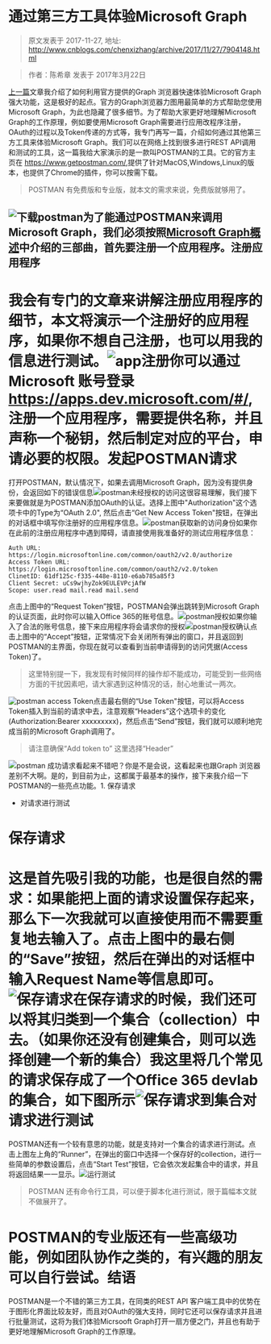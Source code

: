 # 通过第三方工具体验Microsoft Graph 
> 原文发表于 2017-11-27, 地址: http://www.cnblogs.com/chenxizhang/archive/2017/11/27/7904148.html 


  



> 作者：陈希章 发表于 2017年3月22日
> 
> 

  
[上一篇](https://chenxizhang.gitbooks.io/office365devguide/docs/graphexplorer.html)文章我介绍了如何利用官方提供的Graph 浏览器快速体验Microsoft Graph强大功能，这是极好的起点。官方的Graph浏览器力图用最简单的方式帮助您使用Microsoft Graph，为此也隐藏了很多细节。为了帮助大家更好地理解Microsoft Graph的工作原理，例如要使用Microsoft Graph需要进行应用改程序注册，OAuth的过程以及Token传递的方式等，我专门再写一篇，介绍如何通过其他第三方工具来体验Microsoft Graph。我们可以在网络上找到很多进行REST API调用和测试的工具，这一篇我给大家演示的是一款叫POSTMAN的工具。它的官方主页在 <https://www.getpostman.com/>,提供了针对MacOS,Windows,Linux的版本，也提供了Chrome的插件，你可以按需下载。
> POSTMAN 有免费版和专业版，就本文的需求来说，免费版就够用了。
> 
> 

![下载postman](https://chenxizhang.gitbooks.io/office365devguide/docs/images/getpostman.PNG)为了能通过POSTMAN来调用Microsoft Graph，我们必须按照[Microsoft Graph概述](https://chenxizhang.gitbooks.io/office365devguide/docs/microsoftgraphoverview.html)中介绍的三部曲，首先要注册一个应用程序。注册应用程序
------

我会有专门的文章来讲解注册应用程序的细节，本文将演示一个注册好的应用程序，如果你不想自己注册，也可以用我的信息进行测试。![app注册](https://chenxizhang.gitbooks.io/office365devguide/docs/images/apps-dev-microsoft-appregistration.png)你可以通过Microsoft 账号登录<https://apps.dev.microsoft.com/#/>, 注册一个应用程序，需要提供名称，并且声称一个秘钥，然后制定对应的平台，申请必要的权限。发起POSTMAN请求
===========

打开POSTMAN，默认情况下，如果去调用Microsoft Graph，因为没有提供身份，会返回如下的错误信息![postman未经授权的访问](https://chenxizhang.gitbooks.io/office365devguide/docs/images/getpostman-defaulterror.PNG)这很容易理解，我们接下来要做就是为POSTMAN添加OAuth的认证。选择上图中"Authorization"这个选项卡中的Type为“OAuth 2.0", 然后点击“Get New Access Token"按钮，在弹出的对话框中填写你注册好的应用程序信息。![postman获取新的访问身份](https://chenxizhang.gitbooks.io/office365devguide/docs/images/postman-getnewaccesstoken.PNG)如果你在此前的注册应用程序中遇到障碍，请直接使用我准备好的测试应用程序信息：
```
Auth URL: https://login.microsoftonline.com/common/oauth2/v2.0/authorize
Access Token URL: https://login.microsoftonline.com/common/oauth2/v2.0/token
ClinetID: 61df125c-f335-448e-8110-e6ab785a85f3
Client Secret: uCs9wjhyZok9EULEVPcjAfW
Scope: user.read mail.read mail.send

```
点击上图中的“Request Token”按钮，POSTMAN会弹出跳转到Microsoft Graph的认证页面，此时你可以输入Office 365的账号信息。![postman授权](https://chenxizhang.gitbooks.io/office365devguide/docs/images/getpostman-oauth-authorization.PNG)如果你输入了合法的账号信息，接下来应用程序将会请求你的授权![postman授权确认](https://chenxizhang.gitbooks.io/office365devguide/docs/images/getpostman-oauth-result.PNG)点击上图中的“Accept”按钮，正常情况下会关闭所有弹出的窗口，并且返回到POSTMAN的主界面，你现在就可以查看到当前申请得到的访问凭据(Access Token)了。
> 这里特别提一下，我发现有时候同样的操作却不能成功，可能受到一些网络方面的干扰因素吧，请大家遇到这种情况的话，耐心地重试一两次。
> 
> 

![postman access Token](https://chenxizhang.gitbooks.io/office365devguide/docs/images/postman-accesstoken.PNG)点击最右侧的“Use Token"按钮，可以将Access Token插入到当前的请求中去，注意观察“Headers”这个选项卡的变化 (Authorization:Bearer xxxxxxxxx)，然后点击“Send”按钮，我们就可以顺利地完成当前的Microsoft Graph调用了。
> 请注意确保“Add token to” 这里选择“Header”
> 
> 

![postman 成功请求](https://chenxizhang.gitbooks.io/office365devguide/docs/images/postman-request.PNG)看起来不错吧？你是不是会说，这看起来也跟Graph 浏览器差别不大啊。是的，到目前为止，这都属于最基本的操作，接下来我介绍一下POSTMAN的一些亮点功能。1. 保存请求
- 对请求进行测试

保存请求
====

这是首先吸引我的功能，也是很自然的需求：如果能把上面的请求设置保存起来，那么下一次我就可以直接使用而不需要重复地去输入了。点击上图中的最右侧的“Save”按钮，然后在弹出的对话框中输入Request Name等信息即可。![保存请求](https://chenxizhang.gitbooks.io/office365devguide/docs/images/postman-saverequest.PNG)在保存请求的时候，我们还可以将其归类到一个集合（collection）中去。（如果你还没有创建集合，则可以选择创建一个新的集合）我这里将几个常见的请求保存成了一个Office 365 devlab的集合，如下图所示![保存请求到集合](https://chenxizhang.gitbooks.io/office365devguide/docs/images/postman-savetocollection.PNG)对请求进行测试
=======

POSTMAN还有一个较有意思的功能，就是支持对一个集合的请求进行测试。点击上图左上角的“Runner”，在弹出的窗口中选择一个保存好的collection，进行一些简单的参数设置后，点击“Start Test”按钮，它会依次发起集合中的请求，并且将返回结果一一显示。![运行测试](https://chenxizhang.gitbooks.io/office365devguide/docs/images/postman-test.PNG)
> POSTMAN 还有命令行工具，可以便于脚本化进行测试，限于篇幅本文就不做展开了。
> 
> 

POSTMAN的专业版还有一些高级功能，例如团队协作之类的，有兴趣的朋友可以自行尝试。结语
==

POSTMAN是一个不错的第三方工具，在同类的REST API 客户端工具中的优势在于图形化界面比较友好，而且对OAuth的强大支持，同时它还可以保存请求并且进行批量测试，这将为我们体验Micrsooft Graph打开一扇方便之门，并且也有助于更好地理解Microsoft Graph的工作原理。































































